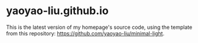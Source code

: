 # yaoyao-liu.github.io


This is the latest version of my homepage's source code, using the template from this repository: <https://github.com/yaoyao-liu/minimal-light>.

